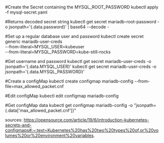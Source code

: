 #Create the Secret containing the MYSQL_ROOT_PASSWORD
kubectl apply -f mysql-secret.yaml

#Returns decoded secret string
kubectl get secret mariadb-root-password -o jsonpath='{.data.password}' | base64 --decode -

#Set up a regular database user and password
kubectl create secret generic mariadb-user-creds \
--from-literal=MYSQL_USER=kubeuser \
--from-literal=MYSQL_PASSWORD=kube-still-rocks

#Get username and password
kubectl get secret mariadb-user-creds -o jsonpath='{.data.MYSQL_USER}'
kubectl get secret mariadb-user-creds -o jsonpath='{.data.MYSQL_PASSWORD}' 

#Create a configMap
kubectl create configmap mariadb-config --from-file=max_allowed_packet.cnf

#Edit configMap
kubectl edit configmap mariadb-config

#Get configMap data
kubectl get configmap mariadb-config -o "jsonpath={.data['max_allowed_packet\.cnf']}" 

sources:
https://opensource.com/article/19/6/introduction-kubernetes-secrets-and-configmaps#:~:text=Kubernetes%20has%20two%20types%20of,or%20volumes%20or%20environment%20variables.

